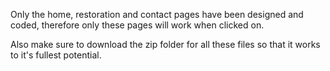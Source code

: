 Only the home, restoration and contact pages have been designed and coded, therefore only these pages will work when clicked on.

Also make sure to download the zip folder for all these files so that it works to it's fullest potential. 
